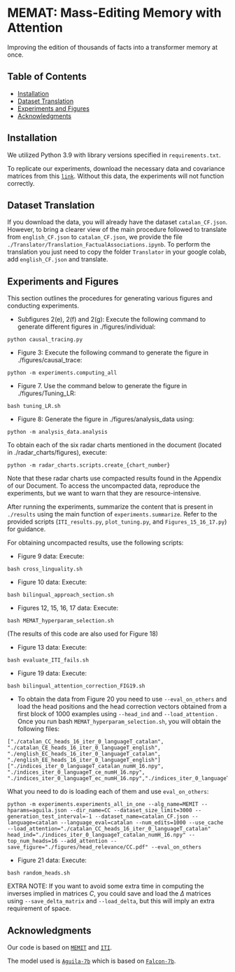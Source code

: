 # MEMAT: Mass-Editing Memory with Attention

Improving the edition of thousands of facts into a transformer memory at once.

## Table of Contents

- [Installation](#installation)
- [Dataset Translation](#dataset-translation)
- [Experiments and Figures](#experiments-and-figures)
- [Acknowledgments](#acknowledgments)

## Installation

We utilized Python 3.9 with library versions specified in `requirements.txt`.

To replicate our experiments, download the necessary data and covariance matrices from this [``link``](https://drive.google.com/drive/folders/1Ey11xG6KR6tgn0zdCva4Nawz9kxwIrfe?usp=sharing). Without this data, the experiments will not function correctly.

## Dataset Translation

If you download the data, you will already have the dataset `catalan_CF.json`. However, to bring a clearer view of the main procedure followed to translate from `english_CF.json` to `catalan_CF.json`, we provide the file `./Translator/Translation_FactualAssociations.ipynb`. To perform the translation you just need to copy the folder `Translator` in your google colab, add `english_CF.json` and translate.

## Experiments and Figures

This section outlines the procedures for generating various figures and conducting experiments.

- Subfigures 2(e), 2(f) and 2(g): Execute the following command to generate different figures in ./figures/individual:
```
python causal_tracing.py
```

- Figure 3: Execute the following command to generate the figure in ./figures/causal_trace:
```
python -m experiments.computing_all 
```

- Figure 7. Use the command below to generate the figure in ./figures/Tuning_LR:
```
bash tuning_LR.sh
```

- Figure 8: Generate the figure in ./figures/analysis_data using:
```
python -m analysis_data.analysis  
```

To obtain each of the six radar charts mentioned in the document (located in ./radar_charts/figures), execute:
```
python -m radar_charts.scripts.create_{chart_number}
```

Note that these radar charts use compacted results found in the Appendix of our Document. To access the uncompacted data, reproduce the experiments, but we want to warn that they are resource-intensive.

After running the experiments, summarize the content that is present in `./results` using the main function of `experiments.summarize`. Refer to the provided scripts (`ITI_results.py`, `plot_tuning.py`, and `Figures_15_16_17.py`) for guidance.

For obtaining uncompacted results, use the following scripts:

- Figure 9 data: Execute:
```
bash cross_linguality.sh
```

- Figure 10 data: Execute:
```
bash bilingual_approach_section.sh
```

- Figures 12, 15, 16, 17 data: Execute:
```
bash MEMAT_hyperparam_selection.sh
```
(The results of this code are also used for Figure 18)

- Figure 13 data: Execute:
```
bash evaluate_ITI_fails.sh
```

- Figure 19 data: Execute:
```
bash bilingual_attention_correction_FIG19.sh
```

- To obtain the data from Figure 20 you need to use `--eval_on_others` and load the head positions and the head correction vectors obtained from a first block of 1000 examples using `--head_ind` and `--load_attention` . Once you run bash `MEMAT_hyperparam_selection.sh`, you will obtain the following files:
```
["./catalan_CC_heads_16_iter_0_languageT_catalan", "./catalan_CE_heads_16_iter_0_languageT_english", "./english_EC_heads_16_iter_0_languageT_catalan", "./english_EE_heads_16_iter_0_languageT_english"]
["./indices_iter_0_languageT_catalan_numH_16.npy", "./indices_iter_0_languageT_ce_numH_16.npy", "./indices_iter_0_languageT_ec_numH_16.npy","./indices_iter_0_languageT_english_numH_16.npy"]
```
What you need to do is loading each of them and use `eval_on_others`:
```
python -m experiments.experiments_all_in_one --alg_name=MEMIT --hparams=aguila.json --dir_name=CC --dataset_size_limit=3000 --generation_test_interval=-1 --dataset_name=catalan_CF.json --language=catalan --language_eval=catalan --num_edits=1000 --use_cache --load_attention="./catalan_CC_heads_16_iter_0_languageT_catalan" head_ind="./indices_iter_0_languageT_catalan_numH_16.npy" --top_num_heads=16 --add_attention --save_figure="./figures/head_relevance/CC.pdf" --eval_on_others
```
- Figure 21 data: Execute:
```
bash random_heads.sh
```

EXTRA NOTE: If you want to avoid some extra time in computing the inverses implied in matrices $C$, you could save and load the $\Delta$ matrices using `--save_delta_matrix` and `--load_delta`, but this will imply an extra requirement of space. 

## Acknowledgments

Our code is based on  [``MEMIT``](https://github.com/kmeng01/memit.git) and [``ITI``](https://github.com/likenneth/honest_llama.git). 

The model used is [``Aguila-7b``](https://huggingface.co/projecte-aina/aguila-7b) which is based on [``Falcon-7b``](https://huggingface.co/tiiuae/falcon-7b).
